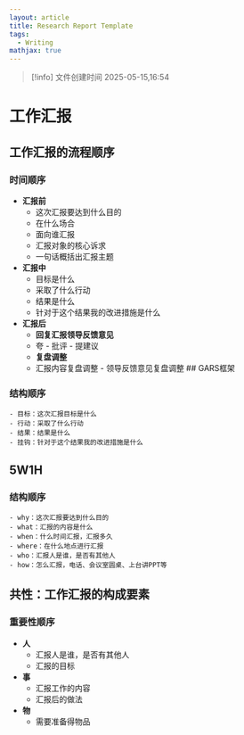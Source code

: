 ```yaml
---
layout: article
title: Research Report Template
tags:
  - Writing
mathjax: true
---
```

> [!info] 文件创建时间
> 2025-05-15,16:54


# 工作汇报 
## 工作汇报的流程顺序 
### 时间顺序 
- **汇报前** 
	- 这次汇报要达到什么目的 
	- 在什么场合 
	- 面向谁汇报 
	- 汇报对象的核心诉求 
	- 一句话概括出汇报主题 
- **汇报中** 
	- 目标是什么 
	- 采取了什么行动 
	- 结果是什么 
	- 针对于这个结果我的改进措施是什么 
- **汇报后** 
	- **回复汇报领导反馈意见** 
	- 夸 - 批评 - 提建议 
	- **复盘调整** 
	- 汇报内容复盘调整 -
	领导反馈意见复盘调整 ## GARS框架 
### 结构顺序 
	- 目标：这次汇报目标是什么 
	- 行动：采取了什么行动 
	- 结果：结果是什么 
	- 挂钩：针对于这个结果我的改进措施是什么 
## 5W1H 
### 结构顺序 
	- why：这次汇报要达到什么目的 
	- what：汇报的内容是什么 
	- when：什么时间汇报，汇报多久 
	- where：在什么地点进行汇报 
	- who：汇报人是谁，是否有其他人 
	- how：怎么汇报，电话、会议室圆桌、上台讲PPT等 

## 共性：工作汇报的构成要素 
### 重要性顺序 
- **人** 
	- 汇报人是谁，是否有其他人 
	- 汇报的目标 
- **事** 
	- 汇报工作的内容 
	- 汇报后的做法 
- **物** 
	- 需要准备得物品

